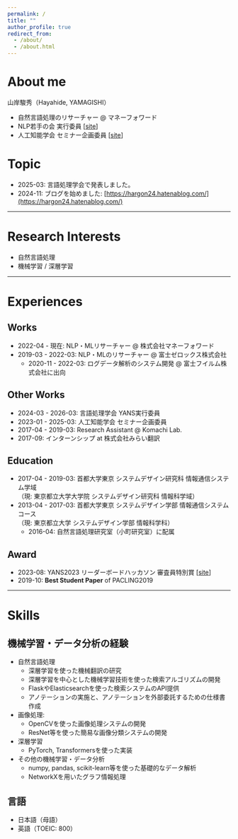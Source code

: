 ```yaml
---
permalink: /
title: ""
author_profile: true
redirect_from: 
  - /about/
  - /about.html
---
```


# About me
山岸駿秀（Hayahide, YAMAGISHI）  
- 自然言語処理のリサーチャー @ マネーフォワード  
- NLP若手の会 実行委員 [[site](https://yans.anlp.jp/entry/yans2024members)]
- 人工知能学会 セミナー企画委員 [[site](https://www.ai-gakkai.or.jp/event/ai-seminar/planningboard_2023/)]

# Topic
- 2025-03: 言語処理学会で発表しました。 
- 2024-11: ブログを始めました: [https://hargon24.hatenablog.com/](https://hargon24.hatenablog.com/)

---

# Research Interests
- 自然言語処理
- 機械学習 / 深層学習

---

# Experiences
## Works
- 2022-04 - 現在: NLP・MLリサーチャー @ 株式会社マネーフォワード
- 2019-03 - 2022-03:  NLP・MLのリサーチャー @ 富士ゼロックス株式会社
  - 2020-11 - 2022-03:  ログデータ解析のシステム開発 @ 富士フイルム株式会社に出向

## Other Works
- 2024-03 - 2026-03: 言語処理学会 YANS実行委員
- 2023-01 - 2025-03: 人工知能学会 セミナー企画委員
- 2017-04 - 2019-03: Research Assistant @ Komachi Lab.
- 2017-09: インターンシップ at 株式会社みらい翻訳


## Education
- 2017-04 - 2019-03: 首都大学東京 システムデザイン研究科 情報通信システム学域  
（現: 東京都立大学大学院 システムデザイン研究科 情報科学域）
- 2013-04 - 2017-03: 首都大学東京 システムデザイン学部 情報通信システムコース  
（現: 東京都立大学 システムデザイン学部 情報科学科）
  - 2016-04: 自然言語処理研究室（小町研究室）に配属

## Award
- 2023-08: YANS2023 リーダーボードハッカソン 審査員特別賞 [[site](https://yans.anlp.jp/entry/yans2023report)]
- 2019-10: **Best Student Paper** of PACLING2019

---
# Skills
## 機械学習・データ分析の経験
- 自然言語処理
  - 深層学習を使った機械翻訳の研究
  - 深層学習を中心とした機械学習技術を使った検索アルゴリズムの開発
  - FlaskやElasticsearchを使った検索システムのAPI提供
  - アノテーションの実施と、アノテーションを外部委託するための仕様書作成
- 画像処理:
  - OpenCVを使った画像処理システムの開発
  - ResNet等を使った簡易な画像分類システムの開発
- 深層学習
  - PyTorch, Transformersを使った実装
- その他の機械学習・データ分析
  - numpy, pandas, scikit-learn等を使った基礎的なデータ解析
  - NetworkXを用いたグラフ情報処理

## 言語
- 日本語（母語）
- 英語（TOEIC: 800）


